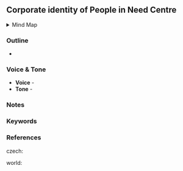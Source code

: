 ## Corporate identity of People in Need Centre ##

<details>
  <summary>Mind Map</summary>

![Mind Map](mind-map-dlouhej-honza.png)
</details>

### Outline ###

- 
### Voice & Tone
- **Voice** - 
- **Tone** - 

### Notes

### Keywords

### References

czech:

world:
